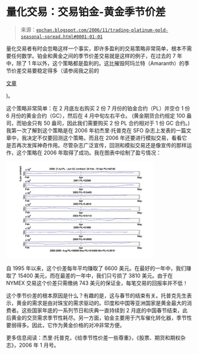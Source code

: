 <!--yml

类别：未分类

日期：2024-05-12 19:26:32

-->

# 量化交易：交易铂金-黄金季节价差

> 来源：[`epchan.blogspot.com/2006/11/trading-platinum-gold-seasonal-spread.html#0001-01-01`](http://epchan.blogspot.com/2006/11/trading-platinum-gold-seasonal-spread.html#0001-01-01)

量化交易者有时会忽略这样一个事实，即许多盈利的交易策略非常简单，根本不需要任何数学。铂金和黄金之间的季节价差交易就是这样的例子，在过去的 7 年中，除了 1 年以外，这个策略都是盈利的。这比摧毁阿玛兰特（Amaranth）的季节价差交易要稳定得多（请参阅我之前的

[文章](http://epchan.blogspot.com/2006/10/highly-improbable-event.html)

)。

这个策略非常简单：在 2 月底左右购买 2 份 7 月份的铂金合约（PL）并空仓 1 份 6 月份的黄金合约（GC），然后在 4 月中旬左右平仓。 (黄金期货合约规定 100 盎司，而铂金只有 50 盎司，因此我们需要购买 2 份 PL 合约相对于 1 份 GC 合约。) 我第一次了解到这个策略是在 2006 年初杰里·托普克在 SFO 杂志上发表的一篇文章中，我决定不仅要回测这个策略，而且在 2006 年还要进行模拟交易，看看它是否再次发挥神奇作用。尽管杂志广泛宣传，回测和模拟交易还是像宣传的那样运作，这个策略在 2006 年取得了成功。我在图表中绘制了盈亏情况：

![](img/3bef23b1023edbd0e1690a125ef3dfa7.png)

自 1995 年以来，这个价差每年平均赚取了 6600 美元。在最好的一年中，我们赚取了 15400 美元，而在最差的一年中，我们只亏损了 3810 美元。由于在 NYMEX 交易这个价差只需缴纳 743 美元的保证金，每笔交易的回报率并不低！

这个季节价差的根本原因是什么？有趣的是，这与春节的结束有关。托普克先生表示，黄金的需求是由对珠宝的需求驱动的。印度和中国等亚洲国家是黄金最大的消费者。这些国家年底的一系列节日和庆典一直持续到 2 月底的中国春节结束，此后黄金的交货需求季节性耗尽。另一方面，铂金主要用于汽车催化转化器，季节性要弱得多。因此，它作为黄金价格的对冲非常方便。

更多信息阅读：杰里·托普克，《给季节性价差一些尊重》，《股票、期货和期权杂志》，2006 年 1 月号。
